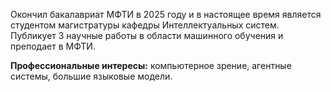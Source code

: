 Окончил бакалавриат МФТИ в 2025 году и в настоящее время является студентом магистратуры кафедры Интеллектуальных систем. Публикует 3 научные работы в области машинного обучения и преподает в МФТИ.

**Профессиональные интересы:** компьютерное зрение, агентные системы, большие языковые модели.
